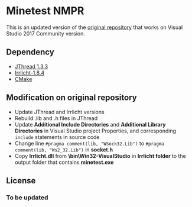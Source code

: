 # Minetest NMPR

This is an updated version of the [original repository](https://github.com/celeron55/minetest_nmpr) that works on Visual Studio 2017 Community version.

## Dependency

 - [JThread 1.3.3](http://research.edm.uhasselt.be/jori/page/CS/Jthread.html)
 - [Irrlicht-1.8.4](http://irrlicht.sourceforge.net/)
 - [CMake](https://cmake.org/download/)

## Modification on original repository

 - Update JThread and Irrlicht versions
 - Rebuild .lib and .h files in JThread
 - Update **Additional Include Directories** and **Additional Library Directories** in Visual Studio project Properties, and corresponding `include` statements in source code
 - Change line `#pragma comment(lib, "WSock32.Lib")` to `#pragma comment(lib, "Ws2_32.Lib")` in **socket.h**
 - Copy **Irrlicht.dll** from **\bin\Win32-VisualStudio** in **Irrlicht folder** to the output folder that contains **minetest.exe**

## License

### To be updated
